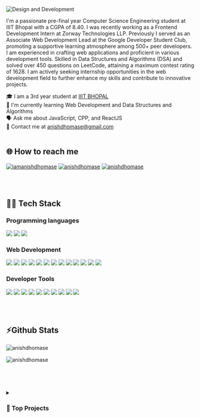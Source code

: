 
![Design and Development](https://github.com/AnishDhomase/AnishDhomase/blob/main/banner_github_withtext.png)

I'm a passionate pre-final year Computer Science Engineering student at IIIT Bhopal with a CGPA of 8.40. I was recently working as a Frontend Development Intern at Zorway Technologies LLP. Previously I served as an Associate Web Development Lead at the Google Developer Student Club, promoting a supportive learning atmosphere among 500+ peer developers. I am experienced in crafting web applications and proficient in various development tools. Skilled in Data Structures and Algorithms (DSA) and solved over 450 questions on LeetCode, attaining a maximum contest rating of 1628. I am actively seeking internship opportunities in the web development field to further enhance my skills and contribute to innovative projects.

🎓 I am a 3rd year student at [IIIT BHOPAL](https://iiitbhopal.ac.in/#!/) <br>
🌱 I'm currently learning Web Development and Data Structures and Algorithms <br>
🗣️ Ask me about JavaScript, CPP, and ReactJS <br>
📧 Contact me at anishdhomase@gmail.com
<br><br>



## 🌐 How to reach me
<p align="left">
<a href="https://twitter.com/iamanishdhomase" target="blank"><img align="center" src="https://raw.githubusercontent.com/rahuldkjain/github-profile-readme-generator/master/src/images/icons/Social/twitter.svg" alt="iamanishdhomase" height="30" width="40" /></a>
<a href="https://linkedin.com/in/anishdhomase" target="blank"><img align="center" src="https://raw.githubusercontent.com/rahuldkjain/github-profile-readme-generator/master/src/images/icons/Social/linked-in-alt.svg" alt="anishdhomase" height="30" width="40" /></a>
<a href="https://www.leetcode.com/anishdhomase" target="blank"><img align="center" src="https://raw.githubusercontent.com/rahuldkjain/github-profile-readme-generator/master/src/images/icons/Social/leet-code.svg" alt="anishdhomase" height="30" width="40" /></a>
</p>
<br><br>


## 🧑‍💻 Tech Stack
### Programming languages
<!-- [![My Skills](https://skillicons.dev/icons?i=cpp,py,c&theme=light)](https://skillicons.dev) -->
<p>
<img src="https://img.shields.io/badge/C-00599C?style=for-the-badge&logo=c&logoColor=white" /> 
 <img src="https://img.shields.io/badge/C%2B%2B-00599C?style=for-the-badge&logo=c%2B%2B&logoColor=white" /> 
 <img src="https://img.shields.io/badge/Python-FFD43B?style=for-the-badge&logo=python&logoColor=blue" /> 
</p>

### Web Development
<!-- [![My Skills](https://skillicons.dev/icons?i=js,react,redux,materialui,styledcomponents,css,html,supabase&theme=light)](https://skillicons.dev) -->
<p>
 <img src="https://img.shields.io/badge/HTML5-E34F26?style=for-the-badge&logo=html5&logoColor=white" /> 
 <img src="https://img.shields.io/badge/CSS3-1572B6?style=for-the-badge&logo=css3&logoColor=white" /> 
 <img src="https://img.shields.io/badge/JavaScript-323330?style=for-the-badge&logo=javascript&logoColor=F7DF1E" /> 
 <img src="https://img.shields.io/badge/React-20232A?style=for-the-badge&logo=react&logoColor=61DAFB" />
 <img src="https://img.shields.io/badge/React_Router-CA4245?style=for-the-badge&logo=react-router&logoColor=white" />
 <img src="https://img.shields.io/badge/React_Query-FF4154?style=for-the-badge&logo=ReactQuery&logoColor=white" /> 
 <img src="https://img.shields.io/badge/Redux-593D88?style=for-the-badge&logo=redux&logoColor=white" /> 
 <img src="https://img.shields.io/badge/styled--components-DB7093?style=for-the-badge&logo=styled-components&logoColor=white" /> 
 
 <img src="https://img.shields.io/badge/Supabase-181818?style=for-the-badge&logo=supabase&logoColor=white" />

 <img src="https://img.shields.io/badge/Chart%20js-FF6384?style=for-the-badge&logo=chartdotjs&logoColor=white" />
 <img src="https://img.shields.io/badge/Leaflet-199900?style=for-the-badge&logo=Leaflet&logoColor=white" /> 
 <img src="https://img.shields.io/badge/Font_Awesome-339AF0?style=for-the-badge&logo=fontawesome&logoColor=white" />
 <img src="https://img.shields.io/badge/json-5E5C5C?style=for-the-badge&logo=json&logoColor=white" /> 
</p>

### Developer Tools
<p>
 <img src="https://img.shields.io/badge/GIT-E44C30?style=for-the-badge&logo=git&logoColor=white" /> 
 <img src="https://img.shields.io/badge/Vite-B73BFE?style=for-the-badge&logo=vite&logoColor=FFD62E" /> 
 <img src="https://img.shields.io/badge/npm-CB3837?style=for-the-badge&logo=npm&logoColor=white" />
 
 <img src="https://img.shields.io/badge/VSCode-0078D4?style=for-the-badge&logo=visual%20studio%20code&logoColor=white" /> 
 <img src="https://img.shields.io/badge/Colab-F9AB00?style=for-the-badge&logo=googlecolab&color=525252" /> 
 
 <img src="https://img.shields.io/badge/Hyper-000000?style=for-the-badge&logo=hyper&logoColor=white" /> 
 <img src="https://img.shields.io/badge/windows%20terminal-4D4D4D?style=for-the-badge&logo=windows%20terminal&logoColor=white" /> 
 
 <img src="https://img.shields.io/badge/eslint-3A33D1?style=for-the-badge&logo=eslint&logoColor=white" /> 
 <img src="https://img.shields.io/badge/prettier-1A2C34?style=for-the-badge&logo=prettier&logoColor=F7BA3E" /> 
 
 <img src="https://img.shields.io/badge/Figma-F24E1E?style=for-the-badge&logo=figma&logoColor=white" />
</p>
<br><br>
 
<!-- [![My Skills](https://skillicons.dev/icons?i=git,github,netlify,vite,npm,vscode,figma&theme=light)](https://skillicons.dev) -->

## ⚡Github Stats
<p align="left"> <img src="https://komarev.com/ghpvc/?username=anishdhomase&label=Profile%20views&color=0e75b6&style=flat" alt="anishdhomase" /> </p>
<p><img align="center" src="https://github-readme-streak-stats.herokuapp.com/?user=anishdhomase&" alt="anishdhomase" /></p>
<br><br>

### 
<details><summary><h3>📂 Top Projects</h3></summary>
-------
<p align="center">
 
<div width="200" align="center">
 <h3 align="center">Meteo Map</h1>
 <p>
  <a href="https://meteo-map.netlify.app/">💻 Demo</a>
  <a href="https://github.com/AnishDhomase/MeteoMap">😺Github Repo</a>
 </p>
<img align="center" src="https://github.com/AnishDhomase/AnishDhomase/blob/main/meteoMapGif%20-%20Made%20with%20Clipchamp.gif" width="200"/>
</div>
<br><br>

<div width="200" align="center">
 <h3 align="center">Exam Prep</h1>
 <p>
  <a href="https://exam-prep-anishdhomase.netlify.app/">💻 Demo</a>
  <a href="https://github.com/AnishDhomase/ExamPrep">😺Github Repo</a>
 </p>
<img src="https://github.com/AnishDhomase/AnishDhomase/blob/main/Untitled%20video%20-%20Made%20with%20Clipchamp.gif" width="200"/>
</div>
<br><br>
</p>
</details>

